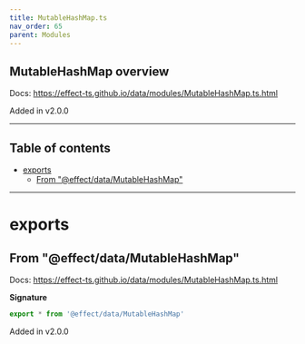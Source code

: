 ```yaml
---
title: MutableHashMap.ts
nav_order: 65
parent: Modules
---
```


## MutableHashMap overview

Docs: https://effect-ts.github.io/data/modules/MutableHashMap.ts.html

Added in v2.0.0

---

<h2 class="text-delta">Table of contents</h2>

- [exports](#exports)
  - [From "@effect/data/MutableHashMap"](#from-effectdatamutablehashmap)

---

# exports

## From "@effect/data/MutableHashMap"

Docs: https://effect-ts.github.io/data/modules/MutableHashMap.ts.html

**Signature**

```ts
export * from '@effect/data/MutableHashMap'
```

Added in v2.0.0
